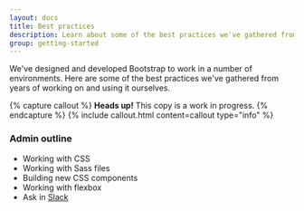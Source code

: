 ```yaml
---
layout: docs
title: Best practices
description: Learn about some of the best practices we've gathered from years of working on and using Bootstrap.
group: getting-started
---
```


We've designed and developed Bootstrap to work in a number of environments. Here are some of the best practices we've gathered from years of working on and using it ourselves.

{% capture callout %}
**Heads up!** This copy is a work in progress.
{% endcapture %}
{% include callout.html content=callout type="info" %}

### Admin outline

- Working with CSS
- Working with Sass files
- Building new CSS components
- Working with flexbox
- Ask in [Slack](https://bootstrap-slack.herokuapp.com/)
